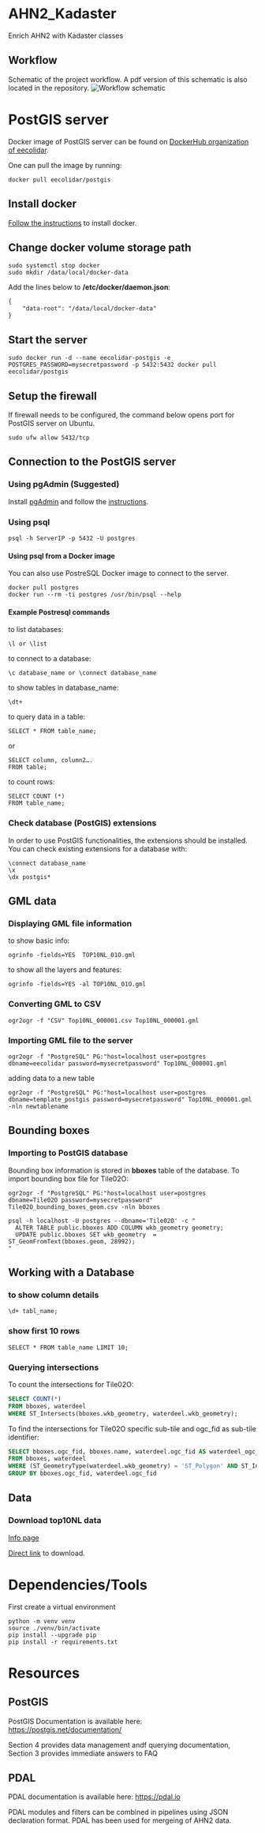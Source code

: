 # AHN2_Kadaster
Enrich AHN2 with Kadaster classes

## Workflow
Schematic of the project workflow. A pdf version of this schematic is also located in the repository.
![Workflow schematic](AHN2_Kadaster_enrichment_workflow.jpg)


# PostGIS server

Docker image of PostGIS server can be found on [DockerHub organization of eecolidar](https://hub.docker.com/u/eecolidar/).

One can pull the image by running:
```
docker pull eecolidar/postgis
```

## Install docker
[Follow the instructions](https://docs.docker.com/install/) to install docker.


## Change docker volume storage path
```
sudo systemctl stop docker
sudo mkdir /data/local/docker-data
```

Add the lines below to **/etc/docker/daemon.json**:
```
{
	"data-root": "/data/local/docker-data"
}
```

## Start the server
```
sudo docker run -d --name eecolidar-postgis -e POSTGRES_PASSWORD=mysecretpassword -p 5432:5432 docker pull eecolidar/postgis
```

## Setup the firewall
If firewall needs to be configured, the command below opens port for PostGIS server on Ubuntu.
``` 
sudo ufw allow 5432/tcp
```

## Connection to the PostGIS server

### Using pgAdmin (Suggested)

Install [pgAdmin](https://www.pgadmin.org) and follow the [instructions](https://www.pgadmin.org/docs/pgadmin4/3.x/connect_to_server.html).

### Using psql
```
psql -h ServerIP -p 5432 -U postgres
```

#### Using psql from a Docker image
You can also use PostreSQL Docker image to connect to the server.

```
docker pull postgres
docker run --rm -ti postgres /usr/bin/psql --help
```

#### Example Postresql commands

to list databases:
```
\l or \list
```

to connect to a database:
```
\c database_name or \connect database_name
```

to show tables in database_name:
```
\dt+
```

to query data in a table:
```
SELECT * FROM table_name;
```

or

```
SELECT column, column2….
FROM table;
```

to count rows:
```
SELECT COUNT (*)
FROM table_name;
```

### Check database (PostGIS) extensions
In order to use PostGIS functionalities, the extensions should be installed. You can check existing extensions for a database with:
```
\connect database_name
\x
\dx postgis*
```

## GML data

### Displaying GML file information
to show basic info:
```
ogrinfo -fields=YES  TOP10NL_01O.gml
```

to show all the layers and features:
```
ogrinfo -fields=YES -al TOP10NL_01O.gml
```

### Converting GML to CSV
```
ogr2ogr -f "CSV" Top10NL_000001.csv Top10NL_000001.gml
```

### Importing GML file to the server
```
ogr2ogr -f "PostgreSQL" PG:"host=localhost user=postgres dbname=eecolidar password=mysecretpassword" Top10NL_000001.gml
```

adding data to a new table

```
ogr2ogr -f "PostgreSQL" PG:"host=localhost user=postgres dbname=template_postgis password=mysecretpassword" Top10NL_000001.gml -nln newtablename
```


## Bounding boxes

### Importing to PostGIS database
Bounding box information is stored in **bboxes** table of the database. To import bounding box file for Tile02O:

```
ogr2ogr -f "PostgreSQL" PG:"host=localhost user=postgres dbname=Tile02O password=mysecretpassword"  Tile02O_bounding_boxes_geom.csv -nln bboxes
```
```
psql -h localhost -U postgres --dbname='Tile02O' -c "
  ALTER TABLE public.bboxes ADD COLUMN wkb_geometry geometry;
  UPDATE public.bboxes SET wkb_geometry  = ST_GeomFromText(bboxes.geom, 28992);
"
```


## Working with a Database

### to show column details
```
\d+ tabl_name;
```

### show first 10 rows
```
SELECT * FROM table_name LIMIT 10;
```

### Querying intersections

To count the intersections for Tile02O:
```sql
SELECT COUNT(*)
FROM bboxes, waterdeel
WHERE ST_Intersects(bboxes.wkb_geometry, waterdeel.wkb_geometry);
```

To find the intersections for Tile02O specific sub-tile and ogc_fid as sub-tile identifier:
```sql
SELECT bboxes.ogc_fid, bboxes.name, waterdeel.ogc_fid AS waterdeel_ogc_fid, waterdeel.lokaalid AS waterdeel_lokaalid, ST_COLLECT(ST_INTERSECTION(bboxes.wkb_geometry, waterdeel.wkb_geometry)), ST_GeometryType(ST_COLLECT(ST_INTERSECTION(bboxes.wkb_geometry, waterdeel.wkb_geometry)))
FROM bboxes, waterdeel
WHERE (ST_GeometryType(waterdeel.wkb_geometry) = 'ST_Polygon' AND ST_Intersects(bboxes.wkb_geometry, waterdeel.wkb_geometry) AND bboxes.ogc_fid = 1)
GROUP BY bboxes.ogc_fid, waterdeel.ogc_fid  
```


## Data

### Download top10NL data

[Info page](https://www.pdok.nl/downloads?articleid=1976855)


[Direct link](http://geodata.nationaalgeoregister.nl/top10nlv2/extract/kaartbladtotaal/top10nl.zip?formaat=gml) to download.


# Dependencies/Tools

First create a virtual environment
```
python -m venv venv
source ./venv/bin/activate
pip install --upgrade pip
pip install -r requirements.txt
```


# Resources

## PostGIS

PostGIS Documentation is available here:
https://postgis.net/documentation/

Section 4 provides data management andf querying documentation, Section 3 provides immediate answers to FAQ


## PDAL

PDAL documentation is available here:
https://pdal.io

PDAL modules and filters can be combined in pipelines using JSON declaration format. PDAL has been used for mergeing of AHN2 data.
